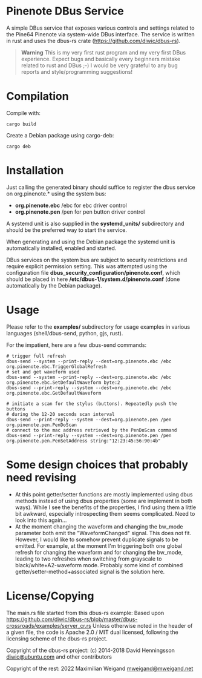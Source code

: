 # Pinenote DBus Service

A simple DBus service that exposes various controls and settings related to the
Pine64 Pinenote via system-wide DBus interface. The service is written in rust
and uses the dbus-rs crate (https://github.com/diwic/dbus-rs).

> **Warning**
> This is my very first rust program and my very first DBus experience.
> Expect bugs and basically every beginners mistake related to rust and DBus
> ;-) I would be very grateful to any bug reports and style/programming
> suggestions!

# Compilation

Compile with:

	cargo build

Create a Debian package using cargo-deb:

	cargo deb

# Installation

Just calling the generated binary should suffice to register the dbus service
on org.pinenote.* using the system bus:

* **org.pinenote.ebc** /ebc for ebc driver control
* **org.pinenote.pen** /pen for pen button driver control

A systemd unit is also supplied in the **systemd_units/** subdirectory and
should be the preferred way to start the service.

When generating and using the Debian package the systemd unit is automatically
installed, enabled and started.

DBus services on the system bus are subject to security restrictions and
require explicit permission setting. This was attempted using the configuration
file **dbus_security_configuration/pinenote.conf**, which should be placed in
here **/etc/dbus-1/system.d/pinenote.conf** (done automatically by the Debian
package).

# Usage

Please refer to the **examples/** subdirectory for usage examples in various
languages (shell/dbus-send, python, gjs, rust).

For the impatient, here are a few dbus-send commands:

	# trigger full refresh
	dbus-send --system --print-reply --dest=org.pinenote.ebc /ebc org.pinenote.ebc.TriggerGlobalRefresh
	# set and get waveform used
	dbus-send --system --print-reply --dest=org.pinenote.ebc /ebc org.pinenote.ebc.SetDefaultWaveform byte:2
	dbus-send --print-reply --system --dest=org.pinenote.ebc /ebc org.pinenote.ebc.GetDefaultWaveform

	# initiate a scan for the stylus (buttons). Repeatedly push the buttons
	# during the 12-20 seconds scan interval
	dbus-send --print-reply --system --dest=org.pinenote.pen /pen org.pinenote.pen.PenDoScan
	# connect to the mac address retrieved by the PenDoScan command
	dbus-send --print-reply --system --dest=org.pinenote.pen /pen org.pinenote.pen.PenSetAddress string:"12:23:45:56:90:4b"

# Some design choices that probably need revising

* At this point getter/setter functions are mostly implemented using dbus
  methods instead of using dbus properties (some are implement in both ways).
  While I see the benefits of the properties, I find using them a little bit
  awkward, especially introspecting them seems complicated. Need to look into
  this again...
* At the moment changing the waveform and changing the bw_mode parameter both
  emit the "WaveformChanged" signal. This does not fit. However, I would like
  to somehow prevent duplicate signals to be emitted. For example, at the
  moment I'm triggering both one global refresh for changing the waveform and
  for changing the bw_mode, leading to two refreshes when switching from
  grayscale to black/white+A2-waveform mode. Probably some kind of combined
  getter/setter-method+associated signal is the solution here.

# License/Copying

The main.rs file started from this dbus-rs example:
Based upon https://github.com/diwic/dbus-rs/blob/master/dbus-crossroads/examples/server_cr.rs
Unless otherwise noted in the header of a given file, the code is Apache 2.0 /
MIT dual licensed, following the licensing scheme of the dbus-rs project.

Copyright of the dbus-rs project: (c) 2014-2018 David Henningsson
<diwic@ubuntu.com> and other contributors

Copyright of the rest: 2022 Maximilian Weigand <mweigand@mweigand.net>
